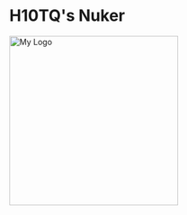# H10TQ's Nuker  
<img src="https://images.steamusercontent.com/ugc/920295979161635273/90FD24708A385EF1C9885BBB1EFA3066BA6E8EC1/?imw=637&imh=358&ima=fit&impolicy=Letterbox&imcolor=%23000000&letterbox=true" alt="My Logo" width="300"/>


